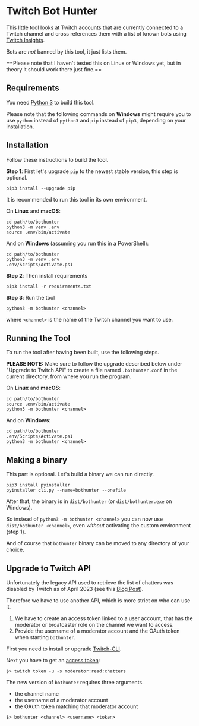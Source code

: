 # Twitch Bot Hunter

This little tool looks at Twitch accounts that are currently connected to a Twitch channel and cross references them with a list of known bots using [Twitch Insights](https://twitchinsights.net/bots).

Bots are _not_ banned by this tool, it just lists them.

==Please note that I haven't tested this on Linux or Windows yet, but in theory it should work there just fine.==

## Requirements

You need [Python 3](https://www.python.org/downloads/) to build this tool.

Please note that the following commands on __Windows__ might require you to use `python` instead of `python3` and `pip` instead of `pip3`, depending on your installation.

## Installation

Follow these instructions to build the tool.

__Step 1__: First let's upgrade `pip` to the newest stable version, this step is optional.

```
pip3 install --upgrade pip
```

It is recommended to run this tool in its own environment.

On __Linux__ and __macOS__:

```
cd path/to/bothunter
python3 -m venv .env
source .env/bin/activate
```

And on __Windows__ (assuming you run this in a PowerShell):

```
cd path/to/bothunter
python3 -m venv .env
.env/Scripts/Activate.ps1
```

__Step 2__: Then install requirements

```
pip3 install -r requirements.txt
```

__Step 3__: Run the tool

```
python3 -m bothunter <channel>
```

where `<channel>` is the name of the Twitch channel you want to use.

## Running the Tool

To run the tool after having been built, use the following steps.

**PLEASE NOTE:** Make sure to follow the upgrade described below under "Upgrade to Twitch API" to create a file named `.bothunter.conf` in the current directory, from where you run the program.


On __Linux__ and __macOS__:

```
cd path/to/bothunter
source .env/bin/activate
python3 -m bothunter <channel>
```


And on __Windows__:

```
cd path/to/bothunter
.env/Scripts/Activate.ps1
python3 -m bothunter <channel>
```


## Making a binary

This part is optional. Let's build a binary we can run directly.

```
pip3 install pyinstaller
pyinstaller cli.py --name=bothunter --onefile
```

After that, the binary is in `dist/bothunter` (or `dist/bothunter.exe` on Windows).

So instead of `python3 -m bothunter <channel>` you can now use `dist/bothunter <channel>`,
even _without_ activating the custom environment (step 1).

And of course that `bothunter` binary can be moved to any directory of your choice.


## Upgrade to Twitch API

Unfortunately the legacy API used to retrieve the list of chatters was disabled by Twitch as of April 2023 (see this [Blog Post](https://discuss.dev.twitch.tv/t/legacy-chatters-endpoint-shutdown-details-and-timeline-april-2023/43161)).

Therefore we have to use another API, which is more strict on who can use it. 

1. We have to create an access token linked to a user account, that has the moderator or broatcaster role on the channel we want to access.
1. Provide the username of a moderator account and the OAuth token when starting `bothunter`.

First you need to install or upgrade [Twitch-CLI](https://dev.twitch.tv/docs/cli/#twitch-cli-usage).

Next you have to get an [access token](https://dev.twitch.tv/docs/cli/token-command/):
```[bash]
$> twitch token -u -s moderator:read:chatters
```

The new version of `bothunter` requires three arguments.

- the channel name
- the username of a moderator account
- the OAuth token matching that moderator account

```[bash]
$> bothunter <channel> <username> <token>
```